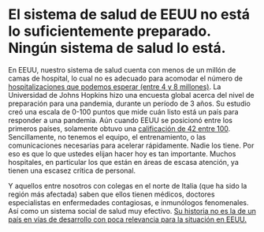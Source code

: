 # El sistema de salud de EEUU no está lo suficientemente preparado. Ningún sistema de salud lo está.

En EEUU, nuestro sistema de salud cuenta con menos de un millón de camas de hospital, lo cual no es adecuado para acomodar el número de [hospitalizaciones que podemos esperar (entre 4 y 8 millones)](https://www.bloomberg.com/opinion/articles/2020-03-05/how-bad-is-the-coronavirus-let-s-compare-with-sars-ebola-flu). La Universidad de Johns Hopkins hizo una encuesta global acerca del nivel de preparación para una pandemia, durante un período de 3 años. Su estudio creó una escala de 0-100 puntos que mide cuán listo está un país para responder a una pandemia. Aún cuando EEUU se posicionó entre los primeros países, solamente obtuvo una [calificación de 42 entre 100](https://jhu.pure.elsevier.com/en/publications/pandemic-influenza-and-major-disease-outbreak-preparedness-in-us--7). Sencillamente, no tenemos el equipo, el entrenamiento, o las comunicaciones necesarias para acelerar rápidamente. Nadie los tiene. Por eso es que lo que ustedes elijan hacer hoy es tan importante. Muchos hospitales, en particular los que están en áreas de escasa atención, ya tienen una escasez crítica de personal.

Y aquellos entre nosotros con colegas en el norte de Italia (que ha sido la región más afectada) saben que ellos tienen médicos, doctores especialistas en enfermedades contagiosas, e inmunólogos fenomenales. Así como un sistema social de salud muy efectivo. [Su historia no es la de un país en vías de desarrollo con poca relevancia para la situación en EEUU.](https://twitter.com/drkomanduri/status/1236720751073546240)
